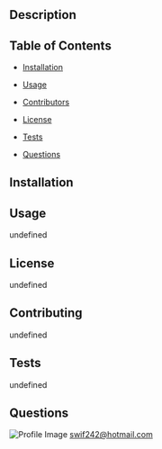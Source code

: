 
# 

## Description 



## Table of Contents 

- [Installation](#installation)

- [Usage](#usage)

- [Contributors](#contributors)

- [License](#license)

- [Tests](#tests)

- [Questions](#questions)

## Installation 



## Usage 

undefined

## License 

undefined

## Contributing 

undefined

## Tests 

undefined

## Questions 

![Profile Image](undefined)
swif242@hotmail.com